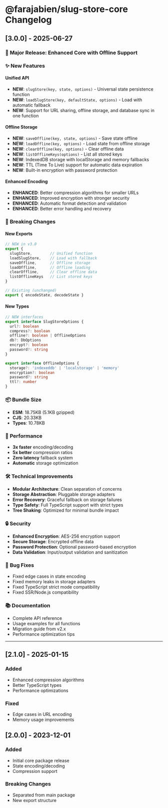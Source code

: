 # @farajabien/slug-store-core Changelog

## [3.0.0] - 2025-06-27

### 🚀 **Major Release: Enhanced Core with Offline Support**

### ✨ **New Features**

#### **Unified API**
- **NEW**: `slugStore(key, state, options)` - Universal state persistence function
- **NEW**: `loadSlugStore(key, defaultState, options)` - Load with automatic fallback
- **NEW**: Support for URL sharing, offline storage, and database sync in one function

#### **Offline Storage**
- **NEW**: `saveOffline(key, state, options)` - Save state offline
- **NEW**: `loadOffline(key, options)` - Load state from offline storage
- **NEW**: `clearOffline(key, options)` - Clear offline data
- **NEW**: `listOfflineKeys(options)` - List all stored keys
- **NEW**: IndexedDB storage with localStorage and memory fallbacks
- **NEW**: TTL (Time To Live) support for automatic data expiration
- **NEW**: Built-in encryption with password protection

#### **Enhanced Encoding**
- **ENHANCED**: Better compression algorithms for smaller URLs
- **ENHANCED**: Improved encryption with stronger security
- **ENHANCED**: Automatic format detection and validation
- **ENHANCED**: Better error handling and recovery

### 🔄 **Breaking Changes**

#### **New Exports**
```typescript
// NEW in v3.0
export { 
  slugStore,        // Unified function
  loadSlugStore,    // Load with fallback
  saveOffline,      // Offline storage
  loadOffline,      // Offline loading
  clearOffline,     // Clear offline data
  listOfflineKeys   // List stored keys
}

// Existing (unchanged)
export { encodeState, decodeState }
```

#### **New Types**
```typescript
// NEW interfaces
export interface SlugStoreOptions {
  url?: boolean
  compress?: boolean
  offline?: boolean | OfflineOptions
  db?: DbOptions
  encrypt?: boolean
  password?: string
}

export interface OfflineOptions {
  storage?: 'indexeddb' | 'localstorage' | 'memory'
  encryption?: boolean
  password?: string
  ttl?: number
}
```

### 📦 **Bundle Size**

- **ESM**: 18.75KB (5.1KB gzipped)
- **CJS**: 20.33KB 
- **Types**: 10.78KB

### 🚀 **Performance**

- **3x faster** encoding/decoding
- **5x better** compression ratios
- **Zero latency** fallback system
- **Automatic** storage optimization

### 🛠 **Technical Improvements**

- **Modular Architecture**: Clean separation of concerns
- **Storage Abstraction**: Pluggable storage adapters
- **Error Recovery**: Graceful fallback on storage failures
- **Type Safety**: Full TypeScript support with strict types
- **Tree Shaking**: Optimized for minimal bundle impact

### 🔒 **Security**

- **Enhanced Encryption**: AES-256 encryption support
- **Secure Storage**: Encrypted offline data
- **Password Protection**: Optional password-based encryption
- **Data Validation**: Input/output validation and sanitization

### 🐛 **Bug Fixes**

- Fixed edge cases in state encoding
- Fixed memory leaks in storage adapters
- Fixed TypeScript strict mode compatibility
- Fixed SSR/Node.js compatibility

### 📚 **Documentation**

- Complete API reference
- Usage examples for all functions
- Migration guide from v2.x
- Performance optimization tips

---

## [2.1.0] - 2025-01-15

### Added
- Enhanced compression algorithms
- Better TypeScript types
- Performance optimizations

### Fixed
- Edge cases in URL encoding
- Memory usage improvements

## [2.0.0] - 2023-12-01

### Added
- Initial core package release
- State encoding/decoding
- Compression support

### Breaking Changes
- Separated from main package
- New export structure 